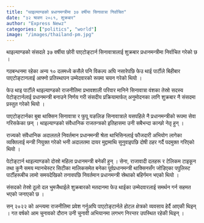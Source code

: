 ```yaml
---
title: "थाइल्याण्डको प्रधानमन्त्रीमा ३७ वर्षीया सिनावात्रा निर्वाचित"
date: "३२ श्रावण २०८१, शुक्रबार"
author: "Express Newz"
categories: ["politics", "world"]
image: "/images/thailand-pm.jpg"
---
```


थाइल्याण्डको संसदले ३७ वर्षीया छोरी पाएटोङ्टार्न सिनावात्रालाई शुक्रबार प्रधानमन्त्रीमा निर्वाचित गरेको छ । 

गठबन्धनमा रहेका अन्य १० दलमध्ये कसैले पनि विकल्प अघि नसारेपछि फेउ थाई पार्टीले बिहीबार पाएटोङ्टानलाई आफ्नो प्रतिस्थापन उम्मेदवारको रूपमा चयन गरेको थियो ।

फेउ थाइ पार्टीले थाइल्याण्डको राजनीतिमा प्रभावशाली परिवार मानिने सिनावात्रा वंशका तेस्रो सदस्य पेटोङ्टार्नलाई प्रधानमन्त्री बनाउने निर्णय गरी संसदीय प्रक्रियामार्फत् अनुमोदनका लागि शुक्रबार नै संसदमा प्रस्तुत गरेको थियो । 

पाएटोङ्टार्नका बुबा थाक्सिन सिनावात्रा र फुपू यङलिङ सिनावात्राले यसपहिले नै प्रधानमन्त्रीको रूपमा सेवा गरिसकेका छन् । थाइल्याण्डको संवैधानिक राजतन्त्रको इतिहासमा उनी सबैभन्दा कान्छो नेतृ हुन् । 

राज्यको संवैधानिक अदालतले निवर्तमान प्रधानमन्त्री श्रेता थाभिसिनलाई फौजदारी अभियोग लागेका व्यक्तिलाई मन्त्री नियुक्त गरेको भनी अदालतमा दायर मुद्दामाथि सुनुवाइपछि दोषी ठहर गर्दै पदमुक्त गरिएको थियो । 

पेटोङ्टार्न थाइल्याण्डको दोस्रो महिला प्रधानमन्त्री बनेकी हुन् । सेना, राजावादी दलहरू र टेलिकम टाइकून तथा कुनै समय म्यानचेस्टर सिटीका मालिकसमेत बनेका पूर्वप्रधानमन्त्री थाक्सिनसँग जोडिएका पपुलिस्ट पार्टीहरूबीच लामो समयदेखिको तनावपछि निवर्तमान प्रधानमन्त्री स्रेथाको बहिर्गमन भएको थियो । 

संसदको तेस्रो ठूलो दल भुमजैथाईले शुक्रबारको मतदानमा फेउ थाईका उम्मेदवारलाई समर्थन गर्न सहमत भएको जनाएको छ ।

सन् २०२२ को अन्त्यमा राजनीतिमा प्रवेश गर्नुअघि पाएटोङ्टार्नले होटल क्षेत्रको व्यवसाय हेर्दै आएकी थिइन् । गत वर्षको आम चुनावको दौरान उनी चुनावी अभियानमा लगभग निरन्तर उपस्थित रहेकी थिइन् ।
